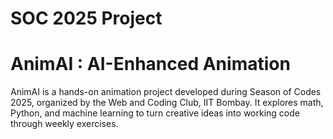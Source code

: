 # SOC 2025 Project
# AnimAI : AI-Enhanced Animation
AnimAI is a hands-on animation project developed during Season of Codes 2025, organized by the Web and Coding Club, IIT Bombay. It explores math, Python, and machine learning to turn creative ideas into working code through weekly exercises.
